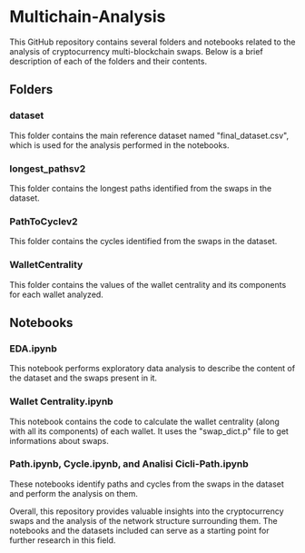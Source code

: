 # Multichain-Analysis
This GitHub repository contains several folders and notebooks related to the analysis of cryptocurrency multi-blockchain swaps. Below is a brief description of each of the folders and their contents.

## Folders

### dataset
This folder contains the main reference dataset named "final_dataset.csv", which is used for the analysis performed in the notebooks.

### longest_pathsv2
This folder contains the longest paths identified from the swaps in the dataset. 

### PathToCyclev2
This folder contains the cycles identified from the swaps in the dataset.

### WalletCentrality
This folder contains the values of the wallet centrality and its components for each wallet analyzed.

## Notebooks

### EDA.ipynb
This notebook performs exploratory data analysis to describe the content of the dataset and the swaps present in it.

### Wallet Centrality.ipynb
This notebook contains the code to calculate the wallet centrality (along with all its components) of each wallet. It uses the "swap_dict.p" file to get informations about swaps.

### Path.ipynb, Cycle.ipynb, and Analisi Cicli-Path.ipynb
These notebooks identify paths and cycles from the swaps in the dataset and perform the analysis on them.

Overall, this repository provides valuable insights into the cryptocurrency swaps and the analysis of the network structure surrounding them. The notebooks and the datasets included can serve as a starting point for further research in this field.
